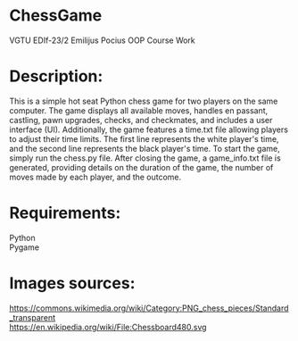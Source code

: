 # ChessGame
 VGTU EDIf-23/2 Emilijus Pocius OOP Course Work

# Description: 
This is a simple hot seat Python chess game for two players on the same computer. The game displays all available moves, handles en passant, castling, pawn upgrades, checks, and checkmates, and includes a user interface (UI). Additionally, the game features a time.txt file allowing players to adjust their time limits. The first line represents the white player's time, and the second line represents the black player's time. To start the game, simply run the chess.py file. After closing the game, a game_info.txt file is generated, providing details on the duration of the game, the number of moves made by each player, and the outcome.

# Requirements:
Python  
Pygame  

# Images sources:
https://commons.wikimedia.org/wiki/Category:PNG_chess_pieces/Standard_transparent  
https://en.wikipedia.org/wiki/File:Chessboard480.svg
